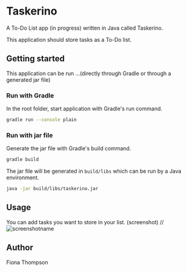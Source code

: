 # Taskerino
A To-Do List app (in progress) written in Java called Taskerino.

This application should store tasks as a To-Do list.


## Getting started
This application can be run ...(directly through Gradle or through a generated jar file)

### Run with Gradle
In the root folder, start application with Gradle's run command.

```bash
gradle run --console plain
```

### Run with jar file
Generate the jar file with Gradle's build command.
```bash
gradle build
```
The jar file will be generated in `build/libs` which can be run by a Java environment.

```bash
java -jar build/libs/taskerino.jar
```

## Usage
You can add tasks you want to store in your list.
(screenshot)
//![screenshotname](directory/screenshotname)

## Author
Fiona Thompson